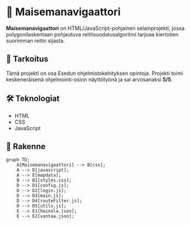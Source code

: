 # 🌄 Maisemanavigaattori

**Maisemanavigaattori** on HTML/JavaScript-pohjainen selainprojekti, jossa polygonilaskentaan pohjautuva reittisuodatusalgoritmi tarjoaa kiertotien suorimman reitin sijasta.

## 🎯 Tarkoitus

Tämä projekti on osa Esedun ohjelmistokehityksen opintoja. Projekti toimi keskeneräisenä ohjelmointi-osion näyttötyönä ja sai arvosanaksi **5/5**.

## 🛠️ Teknologiat

- HTML
- CSS
- JavaScript

## 📂 Rakenne

```mermaid
graph TD;
    A[Maisemanavigaattori] --> B[css];
    A --> D[javascript];
    A --> E[mapdata];
    B --> B1[styles.css];
    D --> D1[config.js];
    D --> D2[login.js];
    D --> D3[main.js];
    D --> D4[routeFilter.js];
    D --> D5[utils.js];
    E --> E1[heinola.json];
    E --> E2[vantaa.json];
